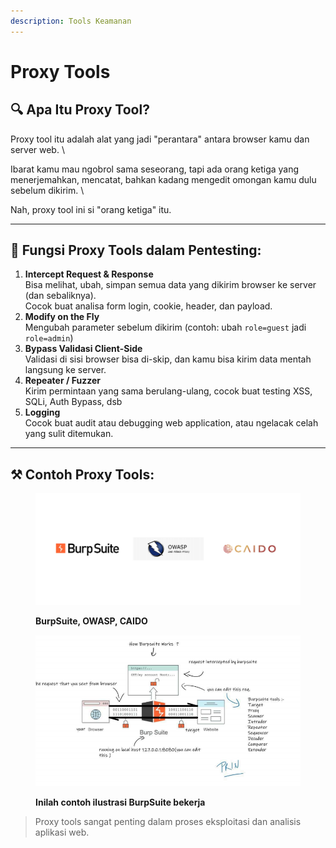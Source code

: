 ```yaml
---
description: Tools Keamanan
---
```


# Proxy Tools

## 🔍 Apa Itu Proxy Tool?

Proxy tool itu adalah alat yang jadi "perantara"
&#x20;antara browser kamu dan server web.
\


Ibarat kamu mau ngobrol sama seseorang,
&#x20;tapi ada orang ketiga yang menerjemahkan, mencatat,
&#x20;bahkan kadang mengedit omongan kamu dulu
\
sebelum dikirim.
\


Nah, proxy tool ini si "orang ketiga" itu.

***

## 🎯 Fungsi Proxy Tools dalam Pentesting:

1. **Intercept Request & Response**\
   Bisa melihat, ubah, simpan semua data yang dikirim browser ke server (dan sebaliknya).
   \
   Cocok buat analisa form login, cookie, header, dan payload.
2. **Modify on the Fly**\
   Mengubah parameter sebelum dikirim (contoh: ubah `role=guest` jadi `role=admin`)
3. **Bypass Validasi Client-Side**\
   Validasi di sisi browser bisa di-skip, dan kamu bisa kirim data mentah langsung ke server.
4. **Repeater / Fuzzer**\
   Kirim permintaan yang sama berulang-ulang, cocok buat testing XSS, SQLi, Auth Bypass, dsb
5. **Logging**\
   Cocok buat audit atau debugging web application, atau ngelacak celah yang sulit ditemukan.

***

## ⚒️ Contoh Proxy Tools:

<figure><img src=".gitbook/assets/Screenshot 2025-07-01 092248.png" alt=""><figcaption><p><strong>BurpSuite, OWASP, CAIDO</strong></p></figcaption></figure>

<figure><img src=".gitbook/assets/Screenshot 2025-07-01 092423.png" alt=""><figcaption><p><strong>Inilah contoh ilustrasi BurpSuite bekerja</strong></p></figcaption></figure>

> Proxy tools sangat penting dalam proses eksploitasi dan analisis aplikasi web.
